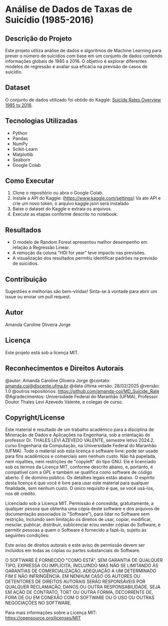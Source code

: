 # Análise de Dados de Taxas de Suicídio (1985-2016)
## Descrição do Projeto
Este projeto utiliza análise de dados e algoritmos de Machine Learning para prever o número de suicídios com base em um conjunto de dados contendo informações globais de 1985 a 2016. O objetivo é explorar diferentes modelos de regressão e avaliar sua eficácia na previsão de casos de suicídio.

## Dataset
O conjunto de dados utilizado foi obtido do Kaggle: [Suicide Rates Overview 1985 to 2016](https://www.kaggle.com/datasets/russellyates88/suicide-rates-overview-1985-to-2016).

## Tecnologias Utilizadas
- Python
- Pandas
- NumPy
- Scikit-Learn
- Matplotlib
- Seaborn
- Google Colab

## Como Executar
1. Clone o repositório ou abra o Google Colab.
2. Instale a API do Kaggle:
   (https://www.kaggle.com/settings)
   Va ate API e crie um novo token, o arquivo kaggle.json será instalado 
3. Baixe o dataset do Kaggle e extraia os arquivos.
4. Execute as etapas conforme descrito no notebook.

## Resultados
- O modelo de Random Forest apresentou melhor desempenho em relação à Regressão Linear.
- A remoção da coluna "HDI for year" teve impacto nas previsões.
- A visualização dos resultados permitiu identificar padrões na previsão de suicídios.

## Contribuição
Sugestões e melhorias são bem-vindas! Sinta-se à vontade para abrir um issue ou enviar um pull request.

## Autor
Amanda Caroline Oliveira Jorge

## Licença
Este projeto está sob a licença MIT.

## Reconhecimentos e Direitos Autorais
@autor: Amanda Caroline Oliveira Jorge 
@contato: amanda.coj@discente.ufma.br
@data última versão: 28/02/2025 
@versão: 1.0
@outros repositórios: https://github.com/amanda-coj/MD_Suicide_Rate
@Agradecimentos: Universidade Federal do Maranhão (UFMA), Professor Doutor Thales Levi Azevedo Valente, e colegas de curso.

## Copyright/License
Este material é resultado de um trabalho acadêmico para a disciplina de Mineração de Dados e Aplicações na Engenharia, sob a orientação do professor Dr. THALES LEVI AZEVEDO VALENTE, semestre letivo 2024.2, curso Engenharia da Computação, na Universidade Federal do Maranhão (UFMA). Todo o material sob esta licença é software livre: pode ser usado para fins acadêmicos e comerciais sem nenhum custo. Não há papelada, nem royalties, nem restrições de "copyleft" do tipo GNU. Ele é licenciado sob os termos da Licença MIT, conforme descrito abaixo, e, portanto, é compatível com a GPL e também se qualifica como software de código aberto. É de domínio público. Os detalhes legais estão abaixo. O espírito desta licença é que você é livre para usar este material para qualquer finalidade, sem nenhum custo. O único requisito é que, se você usá-los, nos dê crédito.

Licenciado sob a Licença MIT. Permissão é concedida, gratuitamente, a qualquer pessoa que obtenha uma cópia deste software e dos arquivos de documentação associados (o "Software"), para lidar no Software sem restrição, incluindo sem limitação os direitos de usar, copiar, modificar, mesclar, publicar, distribuir, sublicenciar e/ou vender cópias do Software, e permitir pessoas a quem o Software é fornecido a fazê-lo, sujeito às seguintes condições:

Este aviso de direitos autorais e este aviso de permissão devem ser incluídos em todas as cópias ou partes substanciais do Software.

O SOFTWARE É FORNECIDO "COMO ESTÁ", SEM GARANTIA DE QUALQUER TIPO, EXPRESSA OU IMPLÍCITA, INCLUINDO MAS NÃO SE LIMITANDO ÀS GARANTIAS DE COMERCIALIZAÇÃO, ADEQUAÇÃO A UM DETERMINADO FIM E NÃO INFRINGÊNCIA. EM NENHUM CASO OS AUTORES OU DETENTORES DE DIREITOS AUTORAIS SERÃO RESPONSÁVEIS POR QUALQUER RECLAMAÇÃO, DANOS OU OUTRA RESPONSABILIDADE, SEJA EM AÇÃO DE CONTRATO, TORT OU OUTRA FORMA, DECORRENTE DE, FORA DE OU EM CONEXÃO COM O SOFTWARE OU O USO OU OUTRAS NEGOCIAÇÕES NO SOFTWARE.

Para mais informações sobre a Licença MIT:
https://opensource.org/licenses/MIT

